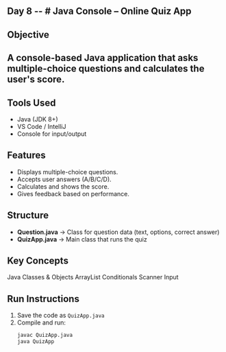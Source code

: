  D a y   8 
 --
 # Java Console – Online Quiz App
--
##  Objective
A console-based Java application that asks multiple-choice questions and calculates the user's score.
--
##  Tools Used
- Java (JDK 8+)
- VS Code / IntelliJ
- Console for input/output

##  Features
- Displays multiple-choice questions.
- Accepts user answers (A/B/C/D).
- Calculates and shows the score.
- Gives feedback based on performance.

##  Structure
- **Question.java** → Class for question data (text, options, correct answer)
- **QuizApp.java** → Main class that runs the quiz

## Key Concepts
Java Classes & Objects
ArrayList
Conditionals
Scanner Input

##  Run Instructions
1. Save the code as `QuizApp.java`
2. Compile and run:
   ```bash
   javac QuizApp.java
   java QuizApp

   
